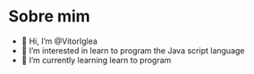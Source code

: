 # Sobre mim

- 👋 Hi, I’m @VitorIglea 
- 👀 I’m interested in learn to program the Java script language
- 🌱 I’m currently learning learn to program

